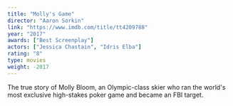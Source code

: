 ```yaml
---
title: "Molly's Game"
director: "Aaron Sorkin"
link: "https://www.imdb.com/title/tt4209788"
year: "2017"
awards: ["Best Screenplay"]
actors: ["Jessica Chastain", "Idris Elba"]
rating: "8"
type: movies
weight: -2017
---
```

The true story of Molly Bloom, an Olympic-class skier who ran the world's most exclusive high-stakes poker game and became an FBI target.